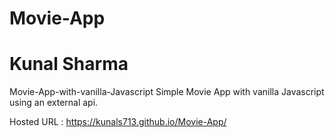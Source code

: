 # Movie-App
# Kunal Sharma
Movie-App-with-vanilla-Javascript
Simple Movie App with vanilla Javascript using an external api.

Hosted URL : https://kunals713.github.io/Movie-App/

